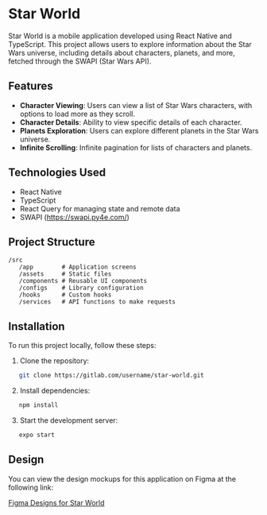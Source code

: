 # Star World

Star World is a mobile application developed using React Native and TypeScript. This project allows users to explore information about the Star Wars universe, including details about characters, planets, and more, fetched through the SWAPI (Star Wars API).

## Features

- **Character Viewing**: Users can view a list of Star Wars characters, with options to load more as they scroll.
- **Character Details**: Ability to view specific details of each character.
- **Planets Exploration**: Users can explore different planets in the Star Wars universe.
- **Infinite Scrolling**: Infinite pagination for lists of characters and planets.

## Technologies Used

- React Native
- TypeScript
- React Query for managing state and remote data
- SWAPI (https://swapi.py4e.com/)

## Project Structure

```
/src
   /app        # Application screens
   /assets     # Static files
   /components # Reusable UI components
   /configs    # Library configuration
   /hooks      # Custom hooks
   /services   # API functions to make requests
```

## Installation

To run this project locally, follow these steps:

1. Clone the repository:

```bash
   git clone https://gitlab.com/username/star-world.git
```

2. Install dependencies:

```bash
   npm install
```

3. Start the development server:

```bash
   expo start
```

## Design

You can view the design mockups for this application on Figma at the following link:

[Figma Designs for Star World](https://www.figma.com/file/9QXl5Rx2GXoGV7QJOhU277/Star-World?type=design&node-id=0%3A1&mode=design&t=hZNbrPQQ6cJC4NC9-1)
